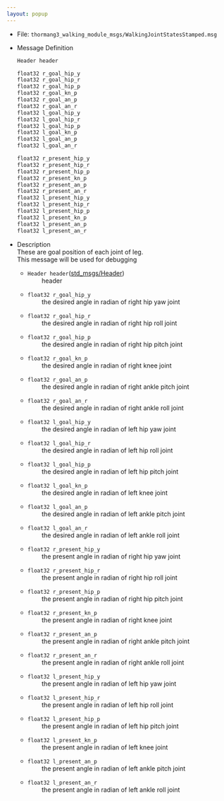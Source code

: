 ```yaml
---
layout: popup
---
```


- File: `thormang3_walking_module_msgs/WalkingJointStatesStamped.msg`

- Message Definition
    ```cpp
    Header header

    float32 r_goal_hip_y
    float32 r_goal_hip_r
    float32 r_goal_hip_p
    float32 r_goal_kn_p
    float32 r_goal_an_p
    float32 r_goal_an_r
    float32 l_goal_hip_y
    float32 l_goal_hip_r
    float32 l_goal_hip_p
    float32 l_goal_kn_p
    float32 l_goal_an_p
    float32 l_goal_an_r

    float32 r_present_hip_y
    float32 r_present_hip_r
    float32 r_present_hip_p
    float32 r_present_kn_p
    float32 r_present_an_p
    float32 r_present_an_r
    float32 l_present_hip_y
    float32 l_present_hip_r
    float32 l_present_hip_p
    float32 l_present_kn_p
    float32 l_present_an_p
    float32 l_present_an_r
    ```

- Description  
These are goal position of each joint of leg.  
This message will be used for debugging  

    * `Header header`([std_msgs/Header])  
&emsp;&emsp; header

    * `float32 r_goal_hip_y`  
&emsp;&emsp; the desired angle in radian of right hip yaw joint

    * `float32 r_goal_hip_r`  
&emsp;&emsp; the desired angle in radian of right hip roll joint

    * `float32 r_goal_hip_p`  
&emsp;&emsp; the desired angle in radian of right hip pitch joint

    * `float32 r_goal_kn_p`  
&emsp;&emsp; the desired angle in radian of right knee joint

    * `float32 r_goal_an_p`  
&emsp;&emsp; the desired angle in radian of right ankle pitch joint

    * `float32 r_goal_an_r`  
&emsp;&emsp; the desired angle in radian of right ankle roll joint

    * `float32 l_goal_hip_y`  
&emsp;&emsp; the desired angle in radian of left hip yaw joint

    * `float32 l_goal_hip_r`  
&emsp;&emsp; the desired angle in radian of left hip roll joint

    * `float32 l_goal_hip_p`  
&emsp;&emsp; the desired angle in radian of left hip pitch joint

    * `float32 l_goal_kn_p`  
&emsp;&emsp; the desired angle in radian of left knee joint

    * `float32 l_goal_an_p`  
&emsp;&emsp; the desired angle in radian of left ankle pitch joint

    * `float32 l_goal_an_r`  
&emsp;&emsp; the desired angle in radian of left ankle roll joint

    * `float32 r_present_hip_y`  
&emsp;&emsp; the present angle in radian of right hip yaw joint

    * `float32 r_present_hip_r`  
&emsp;&emsp; the present angle in radian of right hip roll joint

    * `float32 r_present_hip_p`  
&emsp;&emsp; the present angle in radian of right hip pitch joint

    * `float32 r_present_kn_p`  
&emsp;&emsp; the present angle in radian of right knee joint

    * `float32 r_present_an_p`  
&emsp;&emsp; the present angle in radian of right ankle pitch joint

    * `float32 r_present_an_r`  
&emsp;&emsp; the present angle in radian of right ankle roll joint

    * `float32 l_present_hip_y`  
&emsp;&emsp; the present angle in radian of left hip yaw joint

    * `float32 l_present_hip_r`  
&emsp;&emsp; the present angle in radian of left hip roll joint

    * `float32 l_present_hip_p`  
&emsp;&emsp; the present angle in radian of left hip pitch joint

    * `float32 l_present_kn_p`  
&emsp;&emsp; the present angle in radian of left knee joint

    * `float32 l_present_an_p`  
&emsp;&emsp; the present angle in radian of left ankle pitch joint

    * `float32 l_present_an_r`  
&emsp;&emsp; the present angle in radian of left ankle roll joint


[std_msgs/Header]: /docs/en/platform/msgs/std_msgs_header/#std-msgs-header
